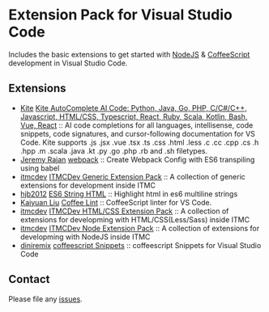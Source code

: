 # Extension Pack for Visual Studio Code

Includes the basic extensions to get started with [NodeJS](http://nodejs.com/) &amp; [CoffeeScript](https://coffeescript.org/) development in Visual Studio Code.

## Extensions

<!-- +Extensions -->
* [Kite](https://marketplace.visualstudio.com/publishers/kiteco) [Kite AutoComplete AI Code: Python, Java, Go, PHP, C/C#/C++, Javascript, HTML/CSS, Typescript, React, Ruby, Scala, Kotlin, Bash, Vue, React](https://marketplace.visualstudio.com/items?itemName=kiteco.kite) :: AI code completions for all languages, intellisense, code snippets, code signatures, and cursor-following documentation for VS Code. Kite supports .js .jsx .vue .tsx .ts .css .html .less .c .cc .cpp .cs .h .hpp .m .scala .java .kt .py .go .php .rb and .sh filetypes.
* [Jeremy Rajan](https://marketplace.visualstudio.com/publishers/jeremyrajan) [webpack](https://marketplace.visualstudio.com/items?itemName=jeremyrajan.webpack) :: Create Webpack Config with ES6 transpiling using babel
* [itmcdev](https://marketplace.visualstudio.com/publishers/itmcdev) [ITMCDev Generic Extension Pack](https://marketplace.visualstudio.com/items?itemName=itmcdev.generic-extension-pack) :: A collection of generic extensions for development inside ITMC
* [hjb2012](https://marketplace.visualstudio.com/publishers/hjb2012) [ES6 String HTML](https://marketplace.visualstudio.com/items?itemName=hjb2012.vscode-es6-string-html) :: Highlight html in es6 multiline strings
* [Kaiyuan Liu](https://marketplace.visualstudio.com/publishers/lkytal) [Coffee Lint](https://marketplace.visualstudio.com/items?itemName=lkytal.coffeelinter) :: CoffeeScript linter for VS Code.
* [itmcdev](https://marketplace.visualstudio.com/publishers/itmcdev) [ITMCDev HTML/CSS Extension Pack](https://marketplace.visualstudio.com/items?itemName=itmcdev.html-extension-pack) :: A collection of extensions for developming with HTML/CSS(Less/Sass) inside ITMC
* [itmcdev](https://marketplace.visualstudio.com/publishers/itmcdev) [ITMCDev Node Extension Pack](https://marketplace.visualstudio.com/items?itemName=itmcdev.node-extension-pack) :: A collection of extensions for developming with NodeJS inside ITMC
* [diniremix](https://marketplace.visualstudio.com/publishers/diniremix) [coffeescript Snippets](https://marketplace.visualstudio.com/items?itemName=diniremix.vscode-coffeescript-snippets) :: coffeescript Snippets for Visual Studio Code
<!-- -Extensions -->

## Contact

Please file any [issues](https://github.com/itmcdev/vscode-extensions/issues).
